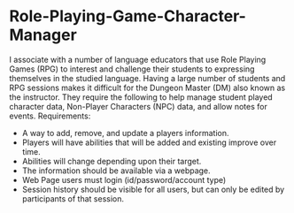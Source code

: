 # Role-Playing-Game-Character-Manager

I associate with a number of language educators that use Role Playing Games (RPG) to interest and challenge their students to expressing themselves in the studied language.  Having a large number of students and RPG sessions makes it difficult for the Dungeon Master (DM) also known as the instructor.  They require the following to help manage student played character data, Non-Player Characters  (NPC) data, and allow notes for events. 
Requirements: 
- A way to add, remove, and update a players information.  
- Players will have abilities that will be added and existing improve over time. 
- Abilities will change depending upon their target. 
- The information should be available via a webpage.  
- Web Page users must login (id/password/account type)
- Session history should be visible for all users, but can only be edited by participants of that session. 
